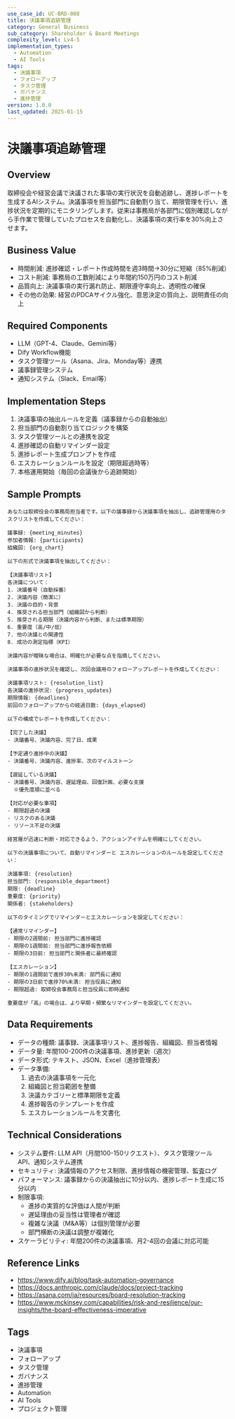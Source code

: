 ```yaml
---
use_case_id: UC-BRD-008
title: 決議事項追跡管理
category: General Business
sub_category: Shareholder & Board Meetings
complexity_level: Lv4-5
implementation_types:
  - Automation
  - AI Tools
tags:
  - 決議事項
  - フォローアップ
  - タスク管理
  - ガバナンス
  - 進捗管理
version: 1.0.0
last_updated: 2025-01-15
---
```


# 決議事項追跡管理

## Overview

取締役会や経営会議で決議された事項の実行状況を自動追跡し、進捗レポートを生成するAIシステム。決議事項を担当部門に自動割り当て、期限管理を行い、進捗状況を定期的にモニタリングします。従来は事務局が各部門に個別確認しながら手作業で管理していたプロセスを自動化し、決議事項の実行率を30%向上させます。

## Business Value

- 時間削減: 進捗確認・レポート作成時間を週3時間→30分に短縮（85%削減）
- コスト削減: 事務局の工数削減により年間約150万円のコスト削減
- 品質向上: 決議事項の実行漏れ防止、期限遵守率向上、透明性の確保
- その他の効果: 経営のPDCAサイクル強化、意思決定の質向上、説明責任の向上

## Required Components

- LLM（GPT-4、Claude、Gemini等）
- Dify Workflow機能
- タスク管理ツール（Asana、Jira、Monday等）連携
- 議事録管理システム
- 通知システム（Slack、Email等）

## Implementation Steps

1. 決議事項の抽出ルールを定義（議事録からの自動抽出）
2. 担当部門の自動割り当てロジックを構築
3. タスク管理ツールとの連携を設定
4. 進捗確認の自動リマインダー設定
5. 進捗レポート生成プロンプトを作成
6. エスカレーションルールを設定（期限超過時等）
7. 本格運用開始（毎回の会議後から追跡開始）

## Sample Prompts

```
あなたは取締役会の事務局担当者です。以下の議事録から決議事項を抽出し、追跡管理用のタスクリストを作成してください：

議事録: {meeting_minutes}
参加者情報: {participants}
組織図: {org_chart}

以下の形式で決議事項を抽出してください：

【決議事項リスト】
各決議について：
1. 決議番号（自動採番）
2. 決議内容（簡潔に）
3. 決議の目的・背景
4. 推奨される担当部門（組織図から判断）
5. 推奨される期限（決議内容から判断、または標準期限）
6. 重要度（高/中/低）
7. 他の決議との関連性
8. 成功の測定指標（KPI）

決議内容が曖昧な場合は、明確化が必要な点を指摘してください。
```

```
決議事項の進捗状況を確認し、次回会議用のフォローアップレポートを作成してください：

決議事項リスト: {resolution_list}
各決議の進捗状況: {progress_updates}
期限情報: {deadlines}
前回のフォローアップからの経過日数: {days_elapsed}

以下の構成でレポートを作成してください：

【完了した決議】
- 決議番号、決議内容、完了日、成果

【予定通り進捗中の決議】
- 決議番号、決議内容、進捗率、次のマイルストーン

【遅延している決議】
- 決議番号、決議内容、遅延理由、回復計画、必要な支援
  ※優先度順に並べる

【対応が必要な事項】
- 期限超過の決議
- リスクのある決議
- リソース不足の決議

経営層が迅速に判断・対応できるよう、アクションアイテムを明確にしてください。
```

```
以下の決議事項について、自動リマインダーと エスカレーションのルールを設定してください：

決議事項: {resolution}
担当部門: {responsible_department}
期限: {deadline}
重要度: {priority}
関係者: {stakeholders}

以下のタイミングでリマインダーとエスカレーションを設定してください：

【通常リマインダー】
- 期限の2週間前: 担当部門に進捗確認
- 期限の1週間前: 担当部門に進捗報告依頼
- 期限の3日前: 担当部門と関係者に最終確認

【エスカレーション】
- 期限の1週間前で進捗30%未満: 部門長に通知
- 期限の3日前で進捗70%未満: 担当役員に通知
- 期限超過: 取締役会事務局と担当役員に即時通知

重要度が「高」の場合は、より早期・頻繁なリマインダーを設定してください。
```

## Data Requirements

- データの種類: 議事録、決議事項リスト、進捗報告、組織図、担当者情報
- データ量: 年間100-200件の決議事項、進捗更新（週次）
- データ形式: テキスト、JSON、Excel（進捗管理表）
- データ準備:
  1. 過去の決議事項を一元化
  2. 組織図と担当範囲を整備
  3. 決議カテゴリーと標準期限を定義
  4. 進捗報告のテンプレートを作成
  5. エスカレーションルールを文書化

## Technical Considerations

- システム要件: LLM API（月間100-150リクエスト）、タスク管理ツールAPI、通知システム連携
- セキュリティ: 決議情報のアクセス制限、進捗情報の機密管理、監査ログ
- パフォーマンス: 議事録からの決議抽出に10分以内、進捗レポート生成に15分以内
- 制限事項:
  - 進捗の実質的な評価は人間が判断
  - 遅延理由の妥当性は管理者が確認
  - 複雑な決議（M&A等）は個別管理が必要
  - 部門横断の決議は調整が複雑化
- スケーラビリティ: 年間200件の決議事項、月2-4回の会議に対応可能

## Reference Links

- https://www.dify.ai/blog/task-automation-governance
- https://docs.anthropic.com/claude/docs/project-tracking
- https://asana.com/ja/resources/board-resolution-tracking
- https://www.mckinsey.com/capabilities/risk-and-resilience/our-insights/the-board-effectiveness-imperative

## Tags

- 決議事項
- フォローアップ
- タスク管理
- ガバナンス
- 進捗管理
- Automation
- AI Tools
- プロジェクト管理
